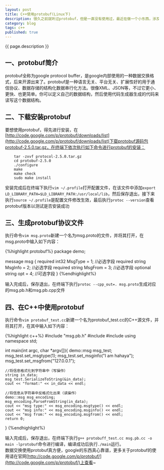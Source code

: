```yaml
---
layout: post
title: C++使用protobuf(Linux下)
description: 很久之前就听过protobuf，但是一直没有使用过，最近在做一个小东西，涉及到C++和go的数据交换，就想到了使用protobuf，由于没有使用过，所以就先需要一些小小的试验，接下来就有了本文。
category: blog
tags: c++
published: true
---
```


{{ page.description }}

## 一、protobuf简介 ##
protobuf全称为google protocol buffer，是google内部使用的一种数据交换格式，后来开源出来了。protobuf是一种语言无关、平台无关、扩展性好的用于通信协议、数据存储的结构化数据串行化方法。很像XML、JSON等，不过它更小、更快、也更简单。你可以定义自己的数据结构，然后使用代码生成器生成的代码来读写这个数据结构。

## 二、下载安装protobuf ##
要想使用protobuf，得先进行安装，在[http://code.google.com/p/protobuf/downloads/list](http://code.google.com/p/protobuf/downloads/list)下载protobuf源码包protobuf-2.5.0.tar.gz，在终端下依次执行如下命令进行protobuf的安装：  

        tar -zxvf protocol-2.5.0.tar.gz  
        cd protobuf-2.5.0  
        ./configure  
        make  
        make check  
        sudo make install  

安装完成后在终端下执行`vim ~/.profile`打开配置文件，在该文件中添加`export LD_LIBRARY_PATH=$LD_LIBRARY_PATH:/usr/local/lib`，然后保存退出，接下来执行`source ~/.profile`是配置文件修改生效，最后执行`protoc --version`查看protobuf版本以测试是否安装成功  


## 三、生成protobuf协议文件 ##
执行命令`vim msg.proto`新建一个名为msg.proto的文件，并将其打开，在msg.proto中输入如下内容：  

{%highlight protobuf%}
package demo;

message msg
{
    required int32 MsgType = 1;     //必选字段
    required string MsgInfo = 2;    //必选字段
    required string MsgFrom = 3;    //必选字段
    optional string opt = 4;        //可选字段
}
{%endhighlight%}
  
输入完成后，保存退出，在终端下执行`protoc --cpp_out=. msg.proto`生成对应的msg.pb.h和msg.pb.cpp文件

## 四、在C++中使用protobuf ##
执行命令`vim protobuf_test.cc`新建一个名为protobuf_test.cc的C++源文件，并将其打开，在其中输入如下内容：  

{%highlight c++%}
#include "msg.pb.h"
#include <iostream>
#include <string>
using namespace std;

int main(int argc, char *argv[]){
    demo::msg msg_test;
    msg_test.set_msgtype(1);
    msg_test.set_msginfo("I am hahaya");
    msg_test.set_msgfrom("127.0.0.1");

    //将信息格式化到字符串中（写操作）
    string in_data;
    msg_test.SerializeToString(&in_data);
    cout << "format:" << in_data << endl;

    //将信息从字符串中反格式化出来（读操作）
    demo::msg msg_encoding;
    msg_encoding.ParseFromString(in_data);
    cout << "msg type:" << msg_encoding.msgtype() << endl;
    cout << "msg info:" << msg_encoding.msginfo() << endl;
    cout << "msg from:" << msg_encoding.msgfrom() << endl;
    return 0;
}
{%endhighlight%}
  
输入完成后，保存退出，在终端下执行`g++ protobuff_test.cc msg.pb.cc -o main -lprotobuf`命令进行编译，编译成功后执行`./main`运行。  
数据交换使用protobuf真方便，google的东西真心靠谱，更多关于protobuf的使用请在官网[http://code.google.com/p/protobuf/](http://code.google.com/p/protobuf/)上查看~

